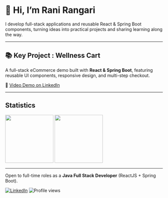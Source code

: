 # 👋 Hi, I’m Rani Rangari

I develop full-stack applications and reusable React & Spring Boot components, turning ideas into practical projects and sharing learning along the way.

---

## 📚 Key Project : Wellness Cart  

A full-stack eCommerce demo built with **React & Spring Boot**, featuring reusable UI components, responsive design, and multi-step checkout.  

🎥 [Video Demo on LinkedIn](https://www.linkedin.com/feed/update/urn:li:activity:7333097056221155328/)  

---

## Statistics

<div>
  <a href="https://github.com/rangari-rani?tab=repositories&q=&type=&language=&sort=stargazers"><img height="154" src="https://github-readme-stats.vercel.app/api?username=rangari-rani&show_icons=true&theme=react&count_private=true&hide=contribs" /></a>
  <img height="154" src="https://github-readme-stats.vercel.app/api/top-langs/?username=rangari-rani&layout=compact&theme=react&hide=php&langs_count=6" />
<!--   <a href="https://wakatime.com/@theodorusclarence"><img height="150" src="https://github-readme-stats.vercel.app/api/wakatime?username=rangari-rani&layout=compact&theme=react&langs_count=6" /></a> -->
</div>

---

Open to full-time roles as a **Java Full Stack Developer** (ReactJS + Spring Boot). 

[![LinkedIn](https://img.shields.io/badge/LinkedIn-Rani_Rangari-blue?logo=linkedin)](https://www.linkedin.com/in/rani-rangari/)
![Profile views](https://komarev.com/ghpvc/?username=rangari-rani&color=gray)

